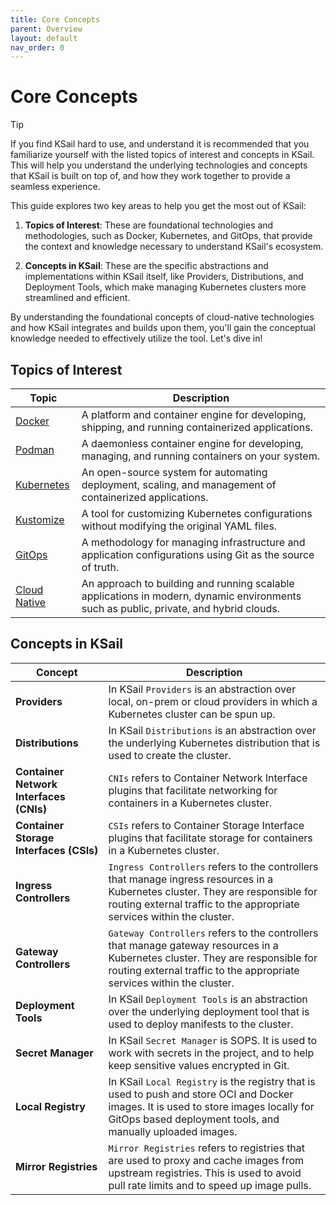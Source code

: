 ```yaml
---
title: Core Concepts
parent: Overview
layout: default
nav_order: 0
---
```


# Core Concepts

> [!TIP]
> If you find KSail hard to use, and understand it is recommended that you familiarize yourself with the listed topics of interest and concepts in KSail. This will help you understand the underlying technologies and concepts that KSail is built on top of, and how they work together to provide a seamless experience.

This guide explores two key areas to help you get the most out of KSail:

1. **Topics of Interest**: These are foundational technologies and methodologies, such as Docker, Kubernetes, and GitOps, that provide the context and knowledge necessary to understand KSail's ecosystem.

2. **Concepts in KSail**: These are the specific abstractions and implementations within KSail itself, like Providers, Distributions, and Deployment Tools, which make managing Kubernetes clusters more streamlined and efficient.

By understanding the foundational concepts of cloud-native technologies and how KSail integrates and builds upon them, you'll gain the conceptual knowledge needed to effectively utilize the tool. Let's dive in!

## Topics of Interest

<table>
  <thead>
    <tr>
      <th>Topic</th>
      <th>Description</th>
    </tr>
  </thead>
  <tbody>
    <tr>
      <td><a href="https://docs.docker.com/">Docker</a></td>
      <td>A platform and container engine for developing, shipping, and running containerized applications.</td>
    </tr>
    <tr>
      <td><a href="https://podman.io/">Podman</a></td>
      <td>A daemonless container engine for developing, managing, and running containers on your system.</td>
    </tr>
    <tr>
      <td><a href="https://kubernetes.io/docs/home/">Kubernetes</a></td>
      <td>An open-source system for automating deployment, scaling, and management of containerized applications.</td>
    </tr>
    <tr>
      <td><a href="https://kubernetes-sigs.github.io/kustomize/">Kustomize</a></td>
      <td>A tool for customizing Kubernetes configurations without modifying the original YAML files.</td>
    </tr>
    <tr>
      <td><a href="https://www.gitops.tech/">GitOps</a></td>
      <td>A methodology for managing infrastructure and application configurations using Git as the source of truth.</td>
    </tr>
    <tr>
      <td><a href="https://www.cncf.io/">Cloud Native</a></td>
      <td>An approach to building and running scalable applications in modern, dynamic environments such as public, private, and hybrid clouds.</td>
    </tr>
  </tbody>
</table>

## Concepts in KSail

<table>
  <thead>
    <tr>
      <th>Concept</th>
      <th>Description</th>
    </tr>
  </thead>
  <tbody>
    <tr>
      <td><strong>Providers</strong></td>
      <td>In KSail <code>Providers</code> is an abstraction over local, on-prem or cloud providers in which a Kubernetes cluster can be spun up.</td>
    </tr>
    <tr>
      <td><strong>Distributions</strong></td>
      <td>In KSail <code>Distributions</code> is an abstraction over the underlying Kubernetes distribution that is used to create the cluster.</td>
    </tr>
    <tr>
      <td><strong>Container Network Interfaces (CNIs)</strong></td>
      <td><code>CNIs</code> refers to Container Network Interface plugins that facilitate networking for containers in a Kubernetes cluster.</td>
    </tr>
    <tr>
      <td><strong>Container Storage Interfaces (CSIs)</strong></td>
      <td><code>CSIs</code> refers to Container Storage Interface plugins that facilitate storage for containers in a Kubernetes cluster.</td>
    </tr>
    <tr>
      <td><strong>Ingress Controllers</strong></td>
      <td><code>Ingress Controllers</code> refers to the controllers that manage ingress resources in a Kubernetes cluster. They are responsible for routing external traffic to the appropriate services within the cluster.</td>
    </tr>
    <tr>
      <td><strong>Gateway Controllers</strong></td>
      <td><code>Gateway Controllers</code> refers to the controllers that manage gateway resources in a Kubernetes cluster. They are responsible for routing external traffic to the appropriate services within the cluster.</td>
    </tr>
    <tr>
      <td><strong>Deployment Tools</strong></td>
      <td>In KSail <code>Deployment Tools</code> is an abstraction over the underlying deployment tool that is used to deploy manifests to the cluster.</td>
    </tr>
    <tr>
      <td><strong>Secret Manager</strong></td>
      <td>In KSail <code>Secret Manager</code> is SOPS. It is used to work with secrets in the project, and to help keep sensitive values encrypted in Git.</td>
    </tr>
    <tr>
      <td><strong>Local Registry</strong></td>
      <td>In KSail <code>Local Registry</code> is the registry that is used to push and store OCI and Docker images. It is used to store images locally for GitOps based deployment tools, and manually uploaded images.</td>
    </tr>
    <tr>
      <td><strong>Mirror Registries</strong></td>
      <td><code>Mirror Registries</code> refers to registries that are used to proxy and cache images from upstream registries. This is used to avoid pull rate limits and to speed up image pulls.</td>
    </tr>
  </tbody>
</table>

